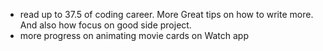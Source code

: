 - read up to 37.5 of coding career. More Great tips on how to write more. And also how focus on good side project.
- more progress on animating movie cards on Watch app
